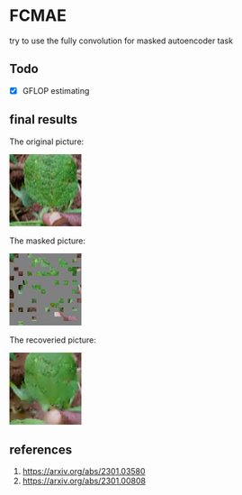 # FCMAE

try to use the fully convolution for masked autoencoder task

## Todo

- [x] GFLOP estimating

## final results

The original picture:

![original](dscurrent.jpg)

The masked picture:

![maksed](ds_mased_current.jpg)

The recoveried picture:

![recoveried](current.jpg)

## references

1. https://arxiv.org/abs/2301.03580 
2. https://arxiv.org/abs/2301.00808 

